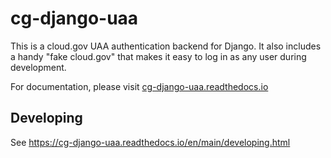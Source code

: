 # cg-django-uaa

This is a cloud.gov UAA authentication backend for Django. It also
includes a handy "fake cloud.gov" that makes it easy to log in
as any user during development.

For documentation, please visit [cg-django-uaa.readthedocs.io](http://cg-django-uaa.readthedocs.io/)

## Developing

See <https://cg-django-uaa.readthedocs.io/en/main/developing.html>
